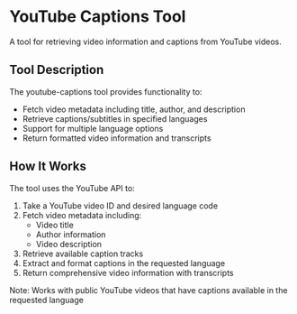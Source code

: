 # YouTube Captions Tool

A tool for retrieving video information and captions from YouTube videos.

## Tool Description

The youtube-captions tool provides functionality to:
- Fetch video metadata including title, author, and description
- Retrieve captions/subtitles in specified languages
- Support for multiple language options
- Return formatted video information and transcripts

## How It Works

The tool uses the YouTube API to:
1. Take a YouTube video ID and desired language code
2. Fetch video metadata including:
   - Video title
   - Author information
   - Video description
3. Retrieve available caption tracks
4. Extract and format captions in the requested language
5. Return comprehensive video information with transcripts

Note: Works with public YouTube videos that have captions available in the requested language